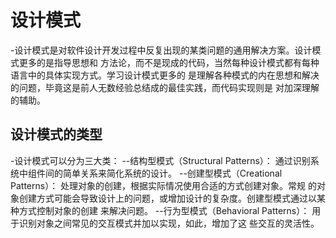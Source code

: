 # 设计模式
 -设计模式是对软件设计开发过程中反复出现的某类问题的通用解决方案。设计模式更多的是指导思想和
  方法论，而不是现成的代码，当然每种设计模式都有每种语言中的具体实现方式。学习设计模式更多的
	是理解各种模式的内在思想和解决的问题，毕竟这是前人无数经验总结成的最佳实践，而代码实现则是
	对加深理解的辅助。

## 设计模式的类型
 -设计模式可以分为三大类：
 --结构型模式（Structural Patterns）： 通过识别系统中组件间的简单关系来简化系统的设计。
 --创建型模式（Creational Patterns）： 处理对象的创建，根据实际情况使用合适的方式创建对象。常规
 的对象创建方式可能会导致设计上的问题，或增加设计的复杂度。创建型模式通过以某种方式控制对象的创建
 来解决问题。
 --行为型模式（Behavioral Patterns）： 用于识别对象之间常见的交互模式并加以实现，如此，增加了这
 些交互的灵活性。